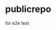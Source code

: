 # publicrepo
for e2e test



























































































































































































































































































































































































































































































































































































































































































































































